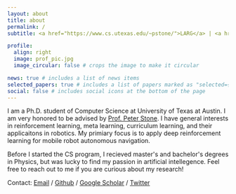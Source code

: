 ```yaml
---
layout: about
title: about
permalink: /
subtitle: <a href="https://www.cs.utexas.edu/~pstone/">LARG</a> | <a href="https://www.cs.utexas.edu/">UTCS</a> | <a href="https://robotics.utexas.edu/">Texas Robotic</a> | zfxu [at] utexas.edu

profile:
  align: right
  image: prof_pic.jpg
  image_circular: false # crops the image to make it circular

news: true # includes a list of news items
selected_papers: true # includes a list of papers marked as "selected={true}"
social: false # includes social icons at the bottom of the page
---
```


I am a Ph.D. student of Computer Science at University of Texas at Austin. I am very honored to be advised by <a href="https://www.cs.utexas.edu/~pstone/">Prof. Peter Stone</a>. I have general interests in reinforcement learning, meta learning, curriculum learning, and their applicaitons in robotics. My primiary focus is to apply deep reinforcement learning for mobile robot autonomous navigation.

Before I started the CS program, I recieved master's and bachelor's degrees in Physics, but was lucky to find my passion in artificial intellegence. Feel free to reach out to me if you are curious about my research! 

Contact: <a href="mailto:zfxu@utexas.edu">Email</a> / <a href="https://github.com/Daffan">Github</a> / <a href="https://scholar.google.com/citations?user=d6Hj8JQAAAAJ&hl=en">Google Scholar</a> / <a href="https://twitter.com/JefferyXu4">Twitter</a>